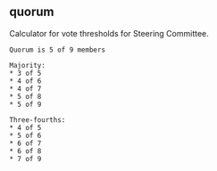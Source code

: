 ## quorum

Calculator for vote thresholds for Steering Committee.

```console
Quorum is 5 of 9 members

Majority:
* 3 of 5
* 4 of 6
* 4 of 7
* 5 of 8
* 5 of 9

Three-fourths:
* 4 of 5
* 5 of 6
* 6 of 7
* 6 of 8
* 7 of 9
```
